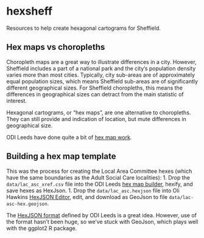 hexsheff
================

Resources to help create hexagonal cartograms for Sheffield.

## Hex maps vs choropleths

Choropleth maps are a great way to illustrate differences in a city.
However, Sheffield includes a part of a national park and the city’s
population density varies more than most cities. Typically, city
sub-areas are of approximately equal population sizes, which means
Sheffield sub-areas are of significantly different geographical sizes.
For Sheffield choropleths, this means the differences in geographical
sizes can detract from the main statistic of interest.

Hexagonal cartograms, or “hex maps”, are one alternative to choropleths.
They can still provide and indication of location, but mute differences
in geographical size.

ODI Leeds have done quite a bit of [hex map
work](https://open-innovations.org/blog/2017-05-08-mapping-election-with-hexes).

## Building a hex map template

This was the process for creating the Local Area Committee hexes (which
have the same boundaries as the Adult Social Care localities): 1. Drop
the `data/lac_asc_xref.csv` file into the ODI Leeds [hex map
builder](https://open-innovations.org/projects/hexmaps/builder.html),
hexify, and save hexes as HexJson. 1. Drop the `data/lac_asc.hexjson`
file into Oli Hawkins [HexJSON
Editor](https://olihawkins.com/project/hexjson-editor/), edit, and
download as GeoJson to file `data/lac-asc-hex.geojson`.

The [HexJSON
format](https://open-innovations.org/projects/hexmaps/hexjson.html)
defined by ODI Leeds is a great idea. However, use of the format hasn’t
been huge, so we’ve stuck with GeoJson, which plays well with the
ggplot2 R package.
